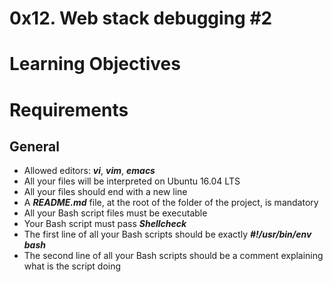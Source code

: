 # 0x12. Web stack debugging #2
# Learning Objectives

# Requirements
## General

* Allowed editors: ***vi***, ***vim***, ***emacs***
* All your files will be interpreted on Ubuntu 16.04 LTS
* All your files should end with a new line
* A ***README.md*** file, at the root of the folder of the project, is mandatory
* All your Bash script files must be executable
* Your Bash script must pass ***Shellcheck***
* The first line of all your Bash scripts should be exactly ***#!/usr/bin/env bash***
* The second line of all your Bash scripts should be a comment explaining what is the script doing
